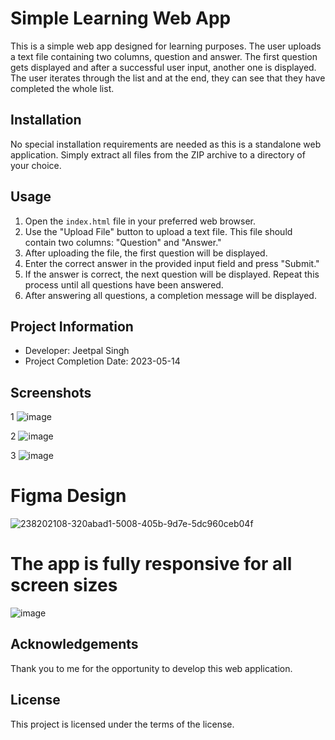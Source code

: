 # Simple Learning Web App

This is a simple web app designed for learning purposes. The user uploads a text file containing two columns, question and answer. The first question gets displayed and after a successful user input, another one is displayed. The user iterates through the list and at the end, they can see that they have completed the whole list.

## Installation

No special installation requirements are needed as this is a standalone web application. Simply extract all files from the ZIP archive to a directory of your choice.

## Usage

1. Open the `index.html` file in your preferred web browser.
2. Use the "Upload File" button to upload a text file. This file should contain two columns: "Question" and "Answer."
3. After uploading the file, the first question will be displayed.
4. Enter the correct answer in the provided input field and press "Submit."
5. If the answer is correct, the next question will be displayed. Repeat this process until all questions have been answered.
6. After answering all questions, a completion message will be displayed.

## Project Information

- Developer: Jeetpal Singh
- Project Completion Date: 2023-05-14

## Screenshots
1
![image](https://github.com/Jeetpal1/Learning-Quiz-App/assets/70360391/27e1a8c6-678f-407b-97b2-5ca7690b3000)

2
![image](https://github.com/Jeetpal1/Learning-Quiz-App/assets/70360391/9ec0150e-8d01-4e9a-8c5b-b583c3f26aa8)

3
![image](https://github.com/Jeetpal1/Learning-Quiz-App/assets/70360391/76c558d1-546f-4a94-bcfc-2af625be3edb)

# Figma Design
![238202108-320abad1-5008-405b-9d7e-5dc960ceb04f](https://github.com/Jeetpal1/Learning-Quiz-App/assets/70360391/eb61cceb-9b8b-46ef-a1c6-8b1b21cc2cb9)

# The app is fully responsive for all screen sizes
![image](https://github.com/Jeetpal1/Learning-Quiz-App/assets/70360391/550b183d-2d49-4649-844c-897c71f9728b)

## Acknowledgements

Thank you to me for the opportunity to develop this web application.

## License

This project is licensed under the terms of the license.

